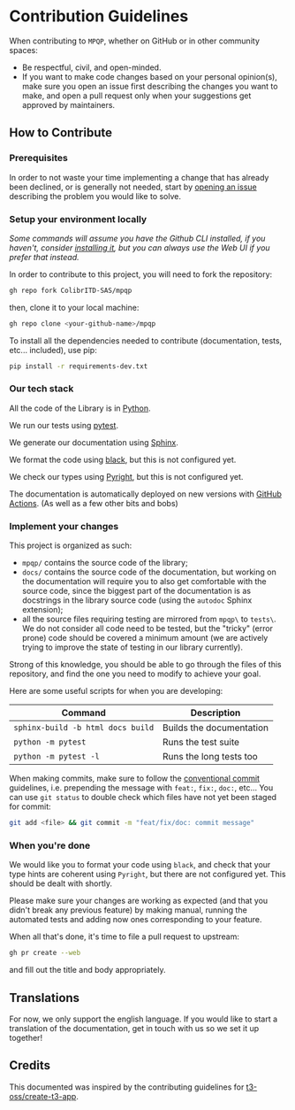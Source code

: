 # Contribution Guidelines

When contributing to `MPQP`, whether on GitHub or in other community spaces:

- Be respectful, civil, and open-minded.
- If you want to make code changes based on your personal opinion(s), make sure
  you open an issue first describing the changes you want to make, and open a
  pull request only when your suggestions get approved by maintainers.

## How to Contribute

### Prerequisites

In order to not waste your time implementing a change that has already been
declined, or is generally not needed, start by [opening an
issue](https://github.com/ColibrITD-SAS/mpqp/issues/new/choose) describing the
problem you would like to solve.

### Setup your environment locally

_Some commands will assume you have the Github CLI installed, if you haven't,
consider [installing it](https://github.com/cli/cli#installation), but you can
always use the Web UI if you prefer that instead._

In order to contribute to this project, you will need to fork the repository:

```bash
gh repo fork ColibrITD-SAS/mpqp
```

then, clone it to your local machine:

```bash
gh repo clone <your-github-name>/mpqp
```

To install all the dependencies needed to contribute (documentation, tests,
etc... included), use pip:

```bash
pip install -r requirements-dev.txt
```

### Our tech stack

All the code of the Library is in [Python](https://www.python.org).

We run our tests using [pytest](https://docs.pytest.org).

We generate our documentation using [Sphinx](https://www.sphinx-doc.org).

We format the code using [black](https://black.readthedocs.io), but this is not
configured yet.

We check our types using [Pyright](https://microsoft.github.io/pyright), but
this is not configured yet.

The documentation is automatically deployed on new versions with
[GitHub Actions](https://docs.github.com/en/actions). (As well as a few other
bits and bobs)

### Implement your changes

This project is organized as such:

- `mpqp/` contains the source code of the library;
- `docs/` contains the source code of the documentation, but working on the
  documentation will require you to also get comfortable with the source code,
  since the biggest part of the documentation is as docstrings in the library
  source code (using the `autodoc` Sphinx extension);
- all the source files requiring testing are mirrored from `mpqp\` to `tests\`.
  We do not consider all code need to be tested, but the "tricky" (error prone)
  code should be covered a minimum amount (we are actively trying to improve the
  state of testing in our library currently).

Strong of this knowledge, you should be able to go through the files of this
repository, and find the one you need to modify to achieve your goal.

Here are some useful scripts for when you are developing:

| Command                           | Description              |
| --------------------------------- | ------------------------ |
| `sphinx-build -b html docs build` | Builds the documentation |
| `python -m pytest`                | Runs the test suite      |
| `python -m pytest -l`             | Runs the long tests too  |

When making commits, make sure to follow the
[conventional commit](https://www.conventionalcommits.org/en/v1.0.0/)
guidelines, i.e. prepending the message with `feat:`, `fix:`, `doc:`, etc...
You can use `git status` to double check which files have not yet been staged
for commit:

```bash
git add <file> && git commit -m "feat/fix/doc: commit message"
```

### When you're done

We would like you to format your code using `black`, and check that your type
hints are coherent using `Pyright`, but there are not configured yet. This
should be dealt with shortly.

Please make sure your changes are working as expected (and that you didn't break
any previous feature) by making manual, running the automated tests and adding
now ones corresponding to your feature.

When all that's done, it's time to file a pull request to upstream:

```bash
gh pr create --web
```

and fill out the title and body appropriately.

## Translations

For now, we only support the english language. If you would like to start a
translation of the documentation, get in touch with us so we set it up together!

## Credits

This documented was inspired by the contributing guidelines for
[t3-oss/create-t3-app](https://github.com/t3-oss/create-t3-app/blob/main/CONTRIBUTING.md).
